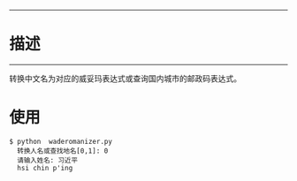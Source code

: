 -------------
# 描述 #
-------------
转换中文名为对应的威妥玛表达式或查询国内城市的邮政码表达式。

# 使用 #
	$ python  waderomanizer.py
	  转换人名或查找地名[0,1]: 0
	  请输入姓名: 习近平
	  hsi chin p'ing
